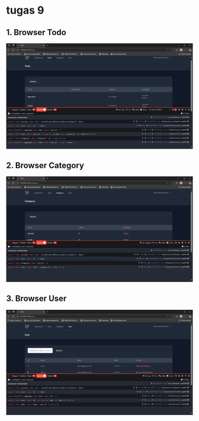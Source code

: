 # tugas 9

## 1. Browser Todo
![alt text](<screenshot/tugas9/browser todo 1.png>)

## 2. Browser Category
![alt text](<screenshot/tugas9/browser category 2.png>)

## 3. Browser User
![alt text](<screenshot/tugas9/browser user.png>)